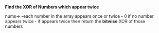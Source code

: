 **Find the XOR of Numbers which appear twice** 

nums->
    -each number in the array appears once or twice 
    - 0 if no number appears twice
    - if appears twice then return the **bitwise** XOR of those numbers
